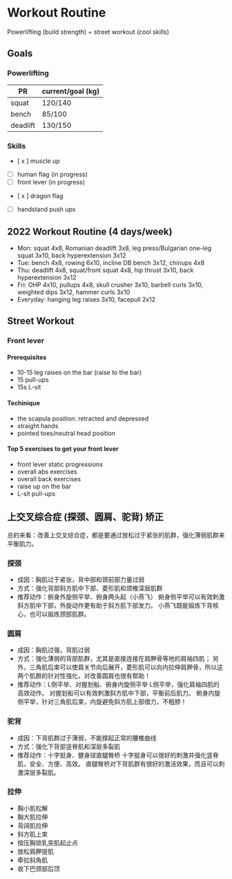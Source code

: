 # Workout Routine

Powerlifting (build strength) + street workout (cool skills)

## Goals

### Powerlifting
|PR|current/goal (kg)|
|---|---|
|squat|120/140|
|bench|85/100|
|deadlift|130/150|

### Skills
- [ x ] muscle up
- [  ] human flag (in progress)
- [  ] front lever (in progress)
- [ x ] dragon flag
- [  ] handstand push ups

## 2022 Workout Routine (4 days/week)

- Mon: squat 4x8, Romanian deadlift 3x8, leg press/Bulgarian one-leg squat 3x10, back hyperextension 3x12
- Tue: bench 4x8, rowing 6x10, incline DB bench 3x12, chinups 4x8
- Thu: deadlift 4x8, squat/front squat 4x8, hip thrust 3x10, back hyperextension 3x12
- Fri: OHP 4x10, pullups 4x8, skull crusher 3x10, barbell curls 3x10, weighted dips 3x12, hammer curls 3x10
- Everyday: hanging leg raises 3x10, facepull 2x12

## Street Workout

### Front lever

#### Prerequisites

- 10-15 leg raises on the bar (raise to the bar)
- 15 pull-ups
- 15s L-sit

#### Techinique

- the scapula position: retracted and depressed
- straight hands
- pointed toes/neutral head position

#### Top 5 exercises to get your front lever

- front lever static progressions
- overall abs exercises
- overall back exercises
- raise up on the bar
- L-sit pull-ups

## 上交叉综合症 (探颈、圆肩、驼背) 矫正

总的来看：改善上交叉综合症，都是要通过放松过于紧张的肌群，强化薄弱肌群来平衡肌力。

### 探颈

-   成因：胸肌过于紧张，背中部和颈前部力量过弱
-   方式：强化背部斜方肌中下部、菱形肌和颈椎深层肌群
-   推荐动作：俯身外旋侧平举、俯身两头起（小燕飞）
    俯身侧平举可以有效刺激斜方肌中下部，外旋动作更有助于斜方肌下部发力。
    小燕飞既能锻炼下背核心，也可以锻炼颈部肌群。


### 圆肩

-   成因：胸肌过强，背肌过弱
-   方式：强化薄弱的背部肌群，尤其是直接连接在肩胛骨等地的肩袖四肌；
    另外，三角肌后束可以使肩关节向后展开，菱形肌可以向内拉伸肩胛骨，所以这两个肌群的针对性强化，对改善圆肩也很有帮助！
-   推荐动作：L侧平举、对握划船、俯身内旋侧平举
    L侧平举，强化肩袖四肌的高效动作。
    对握划船可以有效刺激斜方肌中下部，平衡前后肌力。
    俯身内旋侧平举，针对三角肌后束，内旋避免斜方肌上部借力，不粗脖！


### 驼背

-   成因：下背肌群过于薄弱，不能撑起正常的腰椎曲线
-   方式：强化下背部竖脊肌和深层多裂肌
-   推荐动作：十字挺身、健身球直腿臀桥
    十字挺身可以很好的刺激并强化竖脊肌，安全、方便、高效。
    直腿臀桥对下背肌群有很好的激活效果，而且可以刺激深层多裂肌。

### 拉伸

-   胸小肌松解
-   胸大肌拉伸
-   背阔肌拉伸
-   斜方肌上束
-   按压胸锁乳突肌起止点
-   放松肩胛提肌
-   牵拉斜角肌
-   收下巴颈部后顶

